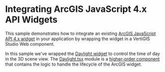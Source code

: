 # Integrating ArcGIS JavaScript 4.x API Widgets

This sample demonstrates how to integrate an existing [ArcGIS JavaScript API 4.x widget](https://developers.arcgis.com/javascript/latest/sample-code/intro-widgets/index.html) in your application by wrapping the widget in a VertiGIS Studio Web component.

In this sample we've wrapped the [Daylight widget](https://developers.arcgis.com/javascript/latest/sample-code/widgets-daylight/index.html) to control the time of day in the 3D scene view. The [Daylight.tsx](src/components/Daylight/Daylight.tsx) module is a [higher-order component](https://reactjs.org/docs/higher-order-components.html) that contains the logic to handle the lifecycle of the ArcGIS widget.

